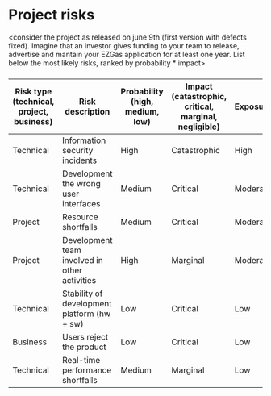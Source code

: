 # Project risks

<consider the project as released on june 9th (first version with defects fixed).
Imagine that an investor gives funding to your team to release, advertise and mantain 
your  EZGas application for at least one year. 
List below the most likely risks, ranked by probability * impact>

###

|  Risk type (technical, project, business) | Risk description | Probability (high, medium, low) | Impact (catastrophic, critical, marginal, negligible)| Exposure |
| ------ | ------ | ---------- | --------------- | -------- |
| Technical | Information security incidents | High | Catastrophic | High |
| Technical | Development the wrong user interfaces | Medium | Critical | Moderate |
| Project | Resource shortfalls | Medium | Critical | Moderate |
| Project | Development team involved in other activities | High | Marginal | Moderate |
| Technical | Stability of development platform (hw + sw) | Low | Critical | Low |
| Business | Users reject the product | Low | Critical | Low |
| Technical | Real-time performance shortfalls | Medium | Marginal | Low |